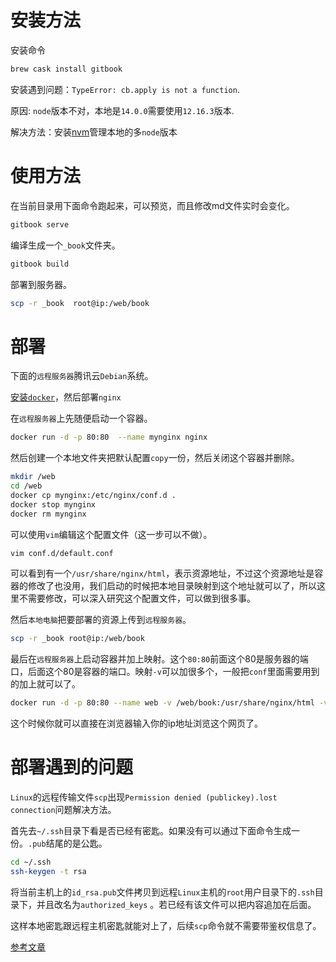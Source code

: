 # 安装方法
安装命令
```bash
brew cask install gitbook
```

安装遇到问题：`TypeError: cb.apply is not a function`.

原因: `node`版本不对，本地是`14.0.0`需要使用`12.16.3`版本.

解决方法：安装[nvm](https://juejin.im/post/6844903839204638734)管理本地的多`node`版本

# 使用方法
在当前目录用下面命令跑起来，可以预览，而且修改md文件实时会变化。
```bash
gitbook serve
```
编译生成一个`_book`文件夹。
```bash
gitbook build
```
部署到服务器。
```bash
scp -r _book  root@ip:/web/book
```

# 部署
下面的`远程服务器`腾讯云`Debian`系统。

[安装`docker`](https://www.runoob.com/docker/ubuntu-docker-install.html)，然后部署`nginx`

在`远程服务器`上先随便启动一个容器。
```bash
docker run -d -p 80:80  --name mynginx nginx
```
然后创建一个本地文件夹把默认配置`copy`一份，然后关闭这个容器并删除。
```bash
mkdir /web
cd /web
docker cp mynginx:/etc/nginx/conf.d .
docker stop mynginx
docker rm mynginx
```
可以使用`vim`编辑这个配置文件（这一步可以不做）。
```bash
vim conf.d/default.conf
```
可以看到有一个`/usr/share/nginx/html`，表示资源地址，不过这个资源地址是容器的修改了也没用，我们启动的时候把本地目录映射到这个地址就可以了，所以这里不需要修改，可以深入研究这个配置文件，可以做到很多事。

然后`本地电脑`把要部署的资源上传到`远程服务器`。
```bash
scp -r _book root@ip:/web/book
```
最后在`远程服务器`上启动容器并加上映射。这个`80:80`前面这个80是服务器的端口，后面这个80是容器的端口。映射`-v`可以加很多个，一般把`conf`里面需要用到的加上就可以了。
```bash
docker run -d -p 80:80 --name web -v /web/book:/usr/share/nginx/html -v /web/conf.d:/etc/nginx/conf.d nginx
```
这个时候你就可以直接在浏览器输入你的ip地址浏览这个网页了。

# 部署遇到的问题
`Linux`的远程传输文件`scp`出现`Permission denied (publickey).lost connection`问题解决方法。

首先去`~/.ssh`目录下看是否已经有密匙。如果没有可以通过下面命令生成一份。`.pub`结尾的是公匙。
```bash
cd ~/.ssh
ssh-keygen -t rsa
```
将当前主机上的`id_rsa.pub`文件拷贝到远程`Linux`主机的`root`用户目录下的`.ssh`目录下，并且改名为`authorized_keys` 。若已经有该文件可以把内容追加在后面。

这样本地密匙跟远程主机密匙就能对上了，后续`scp`命令就不需要带鉴权信息了。

[参考文章](https://www.jianshu.com/p/ea0643ad0497)

